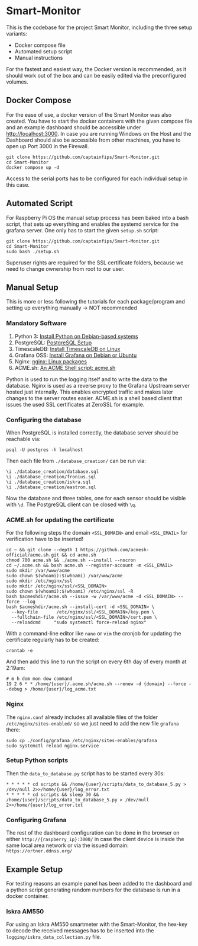 # Smart-Monitor
This is the codebase for the project Smart Monitor, including the three setup variants:
* Docker compose file
* Automated setup script
* Manual instructions

For the fastest and easiest way, the Docker version is recommended, as it should work out of the box and can be easily edited via the preconfigured volumes.

## Docker Compose
For the ease of use, a docker version of the Smart Monitor was also created. You have to start the docker containers with the given compose file and an example dashboard should be accessible under [http://localhost:3000](http://localhost:3000). In case you are running Windows on the Host and the Dashboard should also be accessible from other machines, you have to open up Port 3000 in the Firewall.
```
git clone https://github.com/captainfips/Smart-Monitor.git
cd Smart-Monitor
docker compose up -d
```
Access to the serial ports has to be configured for each individual setup in this case.
## Automated Script
For Raspberry Pi OS the manual setup process has been baked into a bash script, that sets up everything and enables the systemd service for the grafana server. One only has to start the given ``setup.sh`` script:
```
git clone https://github.com/captainfips/Smart-Monitor.git
cd Smart-Monitor
sudo bash ./setup.sh
```
Superuser rights are required for the SSL certificate folders, because we need to change ownership from root to our user.
## Manual Setup
This is more or less following the tutorials for each package/program and setting up everything manually -> NOT recommended
### Mandatory Software
1. Python 3: [Install Python on Debian-based systems](https://projects.raspberrypi.org/en/projects/generic-python-install-python3#linux)
2. PostgreSQL: [PostgreSQL Setup](https://www.postgresql.org/download/linux/debian/)
3. TimescaleDB: [Install TimescaleDB on Linux](https://docs.timescale.com/self-hosted/latest/install/installation-linux/)
4. Grafana OSS: [Install Grafana on Debian or Ubuntu](https://grafana.com/docs/grafana/latest/setup-grafana/installation/debian/)
5. Nginx: [nginx: Linux packages](https://nginx.org/en/linux_packages.html#Debian)
6. ACME.sh: [An ACME Shell script: acme.sh](https://github.com/acmesh-official/acme.sh)

Python is used to run the logging itself and to write the data to the database. Nginx is used as a reverse proxy to the Grafana Upstream server hosted just internally. This enables encrypted traffic and makes later changes to the server routes easier. ACME.sh is a shell based client that issues the used SSL certificates at ZeroSSL for example.
### Configuring the database
When PostgreSQL is installed correctly, the database server should be reachable via:
```
psql -U postgres -h localhost
```
Then each file from ``./database_creation/`` can be run via:
```
\i ./database_creation/database.sql
\i ./database_creation/fronius.sql
\i ./database_creation/iskra.sql
\i ./database_creation/eastron.sql
```
Now the database and three tables, one for each sensor should be visible with ``\d``. The PostgreSQL client can be closed with ``\q``.
### ACME.sh for updating the certificate
For the following steps the domain ``<SSL_DOMAIN>`` and email ``<SSL_EMAIL>`` for verification have to be inserted!
```
cd ~ && git clone --depth 1 https://github.com/acmesh-official/acme.sh.git && cd acme.sh
chmod 700 acme.sh && ./acme.sh --install --nocron
cd ~/.acme.sh && bash acme.sh --register-account -m <SSL_EMAIL>
sudo mkdir /var/www/acme
sudo chown $(whoami):$(whoami) /var/www/acme
sudo mkdir /etc/nginx/ssl
sudo mkdir /etc/nginx/ssl/<SSL_DOMAIN>
sudo chown $(whoami):$(whoami) /etc/nginx/ssl -R
bash $acmeshdir/acme.sh --issue -w /var/www/acme -d <SSL_DOMAIN> --force --log
bash $acmeshdir/acme.sh --install-cert -d <SSL_DOMAIN> \
  --key-file       /etc/nginx/ssl/<SSL_DOMAIN>/key.pem \
  --fullchain-file /etc/nginx/ssl/<SSL_DOMAIN>/cert.pem \
  --reloadcmd     "sudo systemctl force-reload nginx"
```
With a command-line editor like ``nano`` or ``vim`` the cronjob for updating the certificate regularly has to be created:
```
crontab -e
```
And then add this line to run the script on every 6th day of every month at 2:19am:
```
# m h dom mon dow command
19 2 6 * * /home/{user}/.acme.sh/acme.sh --renew -d {domain} --force --debug > /home/{user}/log_acme.txt
```
### Nginx
The ``nginx.conf`` already includes all available files of the folder ``/etc/nginx/sites-enabled/`` so we just need to add the new file ``grafana`` there:
```
sudo cp ./config/grafana /etc/nginx/sites-enables/grafana
sudo systemctl reload nginx.service
```
### Setup Python scripts
Then the ``data_to_database.py`` script has to be started every 30s:
```
* * * * * cd scripts && /home/{user}/scripts/data_to_database_5.py > /dev/null 2>>/home/{user}/log_error.txt
* * * * * cd scripts && sleep 30 && /home/{user}/scripts/data_to_database_5.py > /dev/null 2>>/home/{user}/log_error.txt
```
### Configuring Grafana
The rest of the dashboard configuration can be done in the browser on either ``http://{raspberry_ip}:3000/`` in case the client device is inside the same local area network or via the issued domain: ``https://ortner.ddnss.org/``

## Example Setup
For testing reasons an example panel has been added to the dashboard and a python script generating random numbers for the database is run in a docker container.

### Iskra AM550
For using an Iskra AM550 smartmeter with the Smart-Monitor, the hex-key to decode the received messages has to be inserted into the ``logging/iskra_data_collection.py`` file.